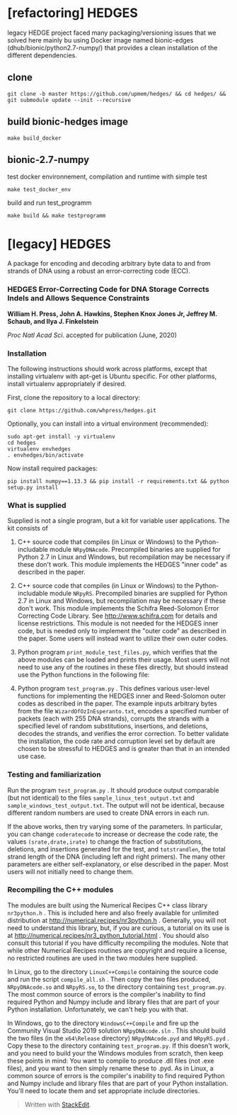 #  [refactoring] HEDGES

legacy HEDGE project faced many packaging/versioning issues that we solved here
mainly bu using Docker image named bionic-edges (dhub/bionic/python2.7-numpy/) that provides a clean installation
of the different dependencies.

## clone
```
git clone -b master https://github.com/upmem/hedges/ && cd hedges/ && git submodule update --init --recursive
```
## build bionic-hedges image

```
make build_docker
```

## bionic-2.7-numpy

test docker environnement, compilation and runtime with simple test
```
make test_docker_env
```

build and run test_programm
```
make build && make testprogramm
```

# [legacy] HEDGES

A package for encoding and decoding arbitrary byte data to and from strands of DNA using a robust an error-correcting code (ECC).

### HEDGES Error-Correcting Code for DNA Storage Corrects Indels and Allows Sequence Constraints

**William H. Press, John A. Hawkins, Stephen Knox Jones Jr, Jeffrey M. Schaub, and Ilya J. Finkelstein**

*Proc Natl Acad Sci*. accepted for publication (June, 2020)

### Installation

The following instructions should work across platforms, except that installing virtualenv with apt-get is Ubuntu specific. For other platforms, install virtualenv appropriately if desired.

First, clone the repository to a local directory:

```
git clone https://github.com/whpress/hedges.git
```

Optionally, you can install into a virtual environment (recommended):

```
sudo apt-get install -y virtualenv
cd hedges
virtualenv envhedges
. envhedges/bin/activate
```

Now install required packages:

```
pip install numpy==1.13.3 && pip install -r requirements.txt && python setup.py install
```

### What is supplied
Supplied is not a single program, but a kit for variable user applications.  The kit consists of

1. C++ source code that compiles (in Linux or Windows) to the Python-includable module `NRpyDNAcode`.  Precompiled binaries are supplied for Python 2.7 in Linux and Windows, but recompilation may be necessary if these don't work.  This module implements the HEDGES "inner code" as described in the paper.

2.  C++ source code that compiles (in Linux or Windows) to the Python-includable module `NRpyRS`.  Precompiled binaries are supplied for Python 2.7 in Linux and Windows, but recompilation may be necessary if these don't work.  This module implements the Schifra Reed-Solomon Error Correcting Code Library.  See http://www.schifra.com  for details and license restrictions.  This module is not needed for the HEDGES inner code, but is needed only to implement the "outer code" as described in the paper.  Some users will instead want to utilize their own outer codes.
 
3.  Python program `print_module_test_files.py`, which verifies that the above modules can be loaded and prints their usage.  Most users will not need to use any of the routines in these files directly, but should instead use the Python functions in the following file:
 
4. Python program `test_program.py` .  This defines various user-level functions for implementing the HEDGES inner and Reed-Solomon outer codes as described in the paper.  The example inputs arbitrary bytes from the file `WizardOfOzInEsperanto.txt`, encodes a specified number of packets (each with 255 DNA strands), corrupts the strands with a specified level of random substitutions, insertions, and deletions, decodes the strands, and verifies the error correction.  To better validate the installation, the code rate and corruption level set by default are chosen to be stressful to HEDGES and is greater than that in an intended use case. 

### Testing and familiarization

Run the program `test_program.py` .  It should produce output comparable (but not identical) to the files `sample_linux_test_output.txt` and `sample_windows_test_output.txt`.  The output will not be identical, because different random numbers are used to create DNA errors in each run.

If the above works, then try varying some of the parameters.  In particular, you can change `coderatecode` to increase or decrease the code rate, the values `(srate,drate,irate)` to change the fraction of substitutions, deletions, and insertions generated for the test, and `totstrandlen`, the total strand length of the DNA (including left and right primers).  The many other parameters are either self-explanatory, or else described in the paper.  Most users will not initially need to change them.

### Recompiling the C++ modules

The modules are built using the Numerical Recipes C++ class library `nr3python.h` . This is included here and also freely available for unlimited distribution at http://numerical.recipes/nr3python.h .  Generally, you will not need to understand this library, but, if you are curious, a tutorial on its use is at http://numerical.recipes/nr3_python_tutorial.html .  You should also consult this tutorial if you have difficulty recompiling the modules.  Note that while other Numerical Recipes routines are copyright and require a license, no restricted routines are used in the two modules here supplied.

In Linux, go to the directory `LinuxC++Compile` containing the source code and run the script `compile_all.sh` .  Then copy the two files produced, `NRpyDNAcode.so` and `NRpyRS.so`, to the directory containing `test_program.py`.  The most common source of errors is the compiler's inability to find required Python and Numpy include and library files that are part of your Python installation.  Unfortunately, we can't help you with that.

In Windows, go to the directory `WindowsC++Compile` and fire up the Community Visual Studio 2019 solution `NRpyDNAcode.sln` .  This should build the two files (in the `x64\Release` directory) `NRpyDNAcode.pyd` and `NRpyRS.pyd` .  Copy these to the directory containing `test_program.py`.   If this doesn't work, and you need to build your the Windows modules from scratch, then keep these points in mind:  You want to compile to produce .dll files (not .exe files), and you want to then simply rename these to .pyd.  As in Linux, a common source of errors is the compiler's inability to find required Python and Numpy include and library files that are part of your Python installation.  You'll need to locate them and set appropriate include directories.

> Written with [StackEdit](https://stackedit.io/).
